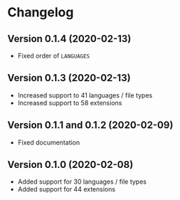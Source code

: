 # Changelog

## Version 0.1.4 (2020-02-13)

- Fixed order of `LANGUAGES`

## Version 0.1.3 (2020-02-13)

- Increased support to 41 languages / file types
- Increased support to 58 extensions

## Version 0.1.1 and 0.1.2 (2020-02-09)

- Fixed documentation

## Version 0.1.0 (2020-02-08)

- Added support for 30 languages / file types
- Added support for 44 extensions

